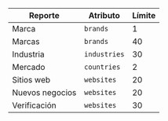 | Reporte         | Atributo      | Límite |
| --------------- | ------------- | ------ |
| Marca           | `brands`      | 1      |
| Marcas          | `brands`      | 40     |
| Industria       | `industries`  | 30     |
| Mercado         | `countries`   | 2      |
| Sitios web      | `websites`    | 20     |
| Nuevos negocios | `websites`    | 20     |
| Verificación    | `websites`    | 30     |
